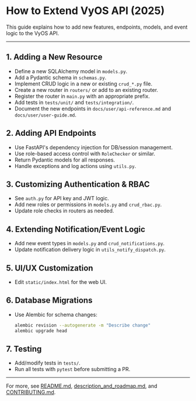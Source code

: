# How to Extend VyOS API (2025)

This guide explains how to add new features, endpoints, models, and event logic to the VyOS API.

---

## 1. Adding a New Resource
- Define a new SQLAlchemy model in `models.py`.
- Add a Pydantic schema in `schemas.py`.
- Implement CRUD logic in a new or existing `crud_*.py` file.
- Create a new router in `routers/` or add to an existing router.
- Register the router in `main.py` with an appropriate prefix.
- Add tests in `tests/unit/` and `tests/integration/`.
- Document the new endpoints in `docs/user/api-reference.md` and `docs/user/user-guide.md`.

## 2. Adding API Endpoints
- Use FastAPI's dependency injection for DB/session management.
- Use role-based access control with `RoleChecker` or similar.
- Return Pydantic models for all responses.
- Handle exceptions and log actions using `utils.py`.

## 3. Customizing Authentication & RBAC
- See `auth.py` for API key and JWT logic.
- Add new roles or permissions in `models.py` and `crud_rbac.py`.
- Update role checks in routers as needed.

## 4. Extending Notification/Event Logic
- Add new event types in `models.py` and `crud_notifications.py`.
- Update notification delivery logic in `utils_notify_dispatch.py`.

## 5. UI/UX Customization
- Edit `static/index.html` for the web UI.

## 6. Database Migrations
- Use Alembic for schema changes:
  ```bash
  alembic revision --autogenerate -m "Describe change"
  alembic upgrade head
  ```

## 7. Testing
- Add/modify tests in `tests/`.
- Run all tests with `pytest` before submitting a PR.

---

For more, see [README.md](README.md), [description_and_roadmap.md](description_and_roadmap.md), and [CONTRIBUTING.md](CONTRIBUTING.md).
